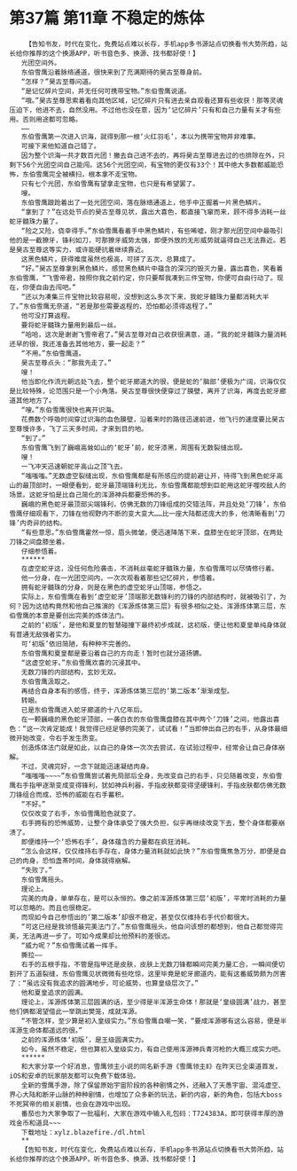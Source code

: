 # 第37篇 第11章 不稳定的炼体
        【告知书友，时代在变化，免费站点难以长存，手机app多书源站点切换看书大势所趋，站长给你推荐的这个换源APP，听书音色多、换源、找书都好使！】
       光团空间外。
       东伯雪鹰沿着脉络通道，很快来到了充满期待的昊古至尊身前。
       “怎样？”昊古至尊问道。
       “是记忆碎片空间，并无任何可携带宝物。”东伯雪鹰说道。
       “哦。”昊古至尊思索着看向其他区域，记忆碎片只有进去亲自观看还算有些收获！那等灵魂压迫下，他进不去，自然没用。不过他也没在意，因为‘记忆碎片’只有和自己力量有关才有些用。否则用途都可忽略。
       ……
       东伯雪鹰第一次进入识海，就得到那一根‘火红羽毛’，本以为携带宝物并非难事。
       可接下来他知道自己错了。
       因为整个识海一共才数百光团！撇去自己进不去的，再将昊古至尊进去过的也排除在外，只剩下56个光团空间自己能闯。这56个光团空间，有宝物的更仅有33个！其中绝大多数都威能恐怖，东伯雪鹰完全被横扫，根本拿不走宝物。
       只有七个光团，东伯雪鹰有望拿走宝物，也只是有希望罢了。
       嗖。
       东伯雪鹰踉跄着出了一处光团空间，落在脉络通道上，他手中正握着一片黑色鳞片。
       “拿到了？”在远处节点的昊古至尊见状，露出大喜色，都直接飞窜而来，顾不得多消耗一丝蛇牙髓珠力量了。
       “险之又险，侥幸得手。”东伯雪鹰看着手中黑色鳞片，有些唏嘘，刚才那光团空间中最吸引他的是一截獠牙，锋利如刀，可那獠牙威势太强，即便外放的无形威势就逼得自己无法靠近。若是昊古至尊这等实力，或许能硬抗着继续靠近。
       这黑色鳞片，获得难度虽然也极高，可拼了五次，总算成了。
       “好。”昊古至尊拿到黑色鳞片，感觉黑色鳞片中蕴含的深沉的毁灭力量，露出喜色，笑看着东伯雪鹰，“飞雪帝君，按照你我之前约定，你只要帮我凑到三件宝物，你便可自由行动了。现在，你便自由去闯吧。”
       “还以为凑集三件宝物比较容易呢，没想到这么多次下来，我蛇牙髓珠力量都消耗大半了。”东伯雪鹰无奈道，“若是那些需要返程的，恐怕都必须得返程了。”
       他可没打算返程。
       要将蛇牙髓珠力量用到最后一丝。
       “哈哈，这次是谢谢飞雪帝君了。”昊古至尊对自己收获很满意，道，“我的蛇牙髓珠力量消耗还早的很，我还准备去其他地方，要一起走？”
       “不用。”东伯雪鹰道。
       昊古至尊点头：“那我先走了。”
       嗖！
       他当即化作流光朝远处飞去，整个蛇牙廊道大的很，便是蛇的‘脑部’便极为广阔，识海仅仅是比较特殊，论范围只是一个小角落。昊古至尊很快便穿过了膜壁，离开了识海，再度去蛇牙廊道其他地方了。
       “嗖。”东伯雪鹰很快也离开识海。
       花费数个呼吸时间穿过识海的血色膜壁，沿着来时的路径迅速前进，他飞行的速度要比昊古至尊慢许多，飞了三天多时间，才来到目的地。
       “到了。”
       东伯雪鹰飞到了巍峨高耸如山的‘蛇牙’前，蛇牙漆黑，周围有无数裂缝出现。
       嗖！
       一飞冲天迅速朝蛇牙高山之顶飞去。
       “嗤嗤嗤。”无数虚空裂缝出现，东伯雪鹰都是有所感应的提前避让开，待得飞到黑色蛇牙高山的最顶部时，一眼便看到，蛇牙最顶端锋利无比，东伯雪鹰都能想到巨蛇用这蛇牙噬咬敌人的场景。这蛇牙怕是比自己简化的浑源神兵都要恐怖的多。
       巍峨的黑色蛇牙最顶部尖端锋利，仿佛无数的刀锋组成的交错法阵，并且处处‘刀锋’，东伯雪鹰仔细观看下，刀锋在他视野内不断的变大变大……比一座大陆都还庞大的多，他清晰看到‘刀锋’内奇异的结构。
       “有些意思。”东伯雪鹰霍然一惊，眉头微皱，便迅速降落下来，盘膝坐在蛇牙顶部，在两处刀锋之间盘膝坐着。
       仔细参悟着。
       ******
       在虚空蛇牙这，没任何危险袭击，不消耗丝毫蛇牙髓珠力量，东伯雪鹰可以尽情修行着。
       他一分身，在一光团空间内，一次次观看着那些记忆碎片，参悟着。
       拥有蛇牙髓珠的分身，则是在黑色的虚空蛇牙山顶端，参悟之。
       实际上，东伯雪鹰在看到‘虚空蛇牙’顶端那无数锋利的刀锋的内部结构时，就被吸引了，为何？因为这结构竟然和他自己推演的《浑源炼体第三层》有很多相似之处。浑源炼体第三层，东伯雪鹰的本意是要创出完美的炼体法门。
       之前的‘初版’，是他和夏皇的智慧碰撞下最终初步成就，这初版，便让他和夏皇单纯身体就有普通无敌强者实力。
       可‘初版’依旧简陋，有种种不完善的。
       东伯雪鹰和夏皇都是要沿着自己的方向走！暂时也就分道扬镳。
       “这虚空蛇牙。”东伯雪鹰欢喜的沉浸其中。
       无数刀锋的内部结构，玄妙无双。
       东伯雪鹰汲取之。
       再结合自身本有的感悟，终于，浑源炼体第三层的‘第二版本’渐渐成型。
       转眼。
       已是东伯雪鹰进入蛇牙廊道的十八亿年后。
       在一颗巍峨的黑色蛇牙顶部，一袭白衣的东伯雪鹰盘膝在其中两个‘刀锋’之间，他露出喜色：“这一次肯定能成！我觉得已经足够的完美了，试试看！”当即伸出自己的右手，从身体最细微开始改变，令右手发生质变。
       创造炼体法门就是如此，以自己的身体一次次去尝试，在试验过程中，经常会让自己身体崩解。
       不过，灵魂完好，一念下就能迅速凝结肉身。
       “嗤嗤嗤~~~~”东伯雪鹰尝试着先局部后全身，先改变自己的右手，只见随着改变，东伯雪鹰右手指甲逐渐变成变得锋利，犹如神兵利器，手指皮肤都变得坚硬锋利，手指皮肤都仿佛无数刀锋组合而成，恐怖的威能在右手蓄积。
       “不好。”
       仅仅改变了右手，东伯雪鹰脸色就变了。
       右手拥有的恐怖威势，让整个身体承受了强大负担，似乎再继续改变下去，整个身体都要崩溃了。
       即便维持一个‘恐怖右手’，身体蕴含的力量都在疯狂消耗。
       “怎么会这样，仅仅维持右手存在，身体力量消耗就如此快？”东伯雪鹰焦急万分，即便是自己的肉身，恐怕盏茶时间，身体就得崩解。
       “失败了。”
       东伯雪鹰摇头。
       理论上。
       完美的肉身，单单存在，是可以永恒的。像之前浑源炼体第三层‘初版’，平常时消耗的力量可以忽略的。而且也很稳定。
       而现如今自己参悟出的‘第二版本’却很不稳定，甚至仅仅维持右手代价都很大。
       “可这已经是我领悟最完美法门了。”东伯雪鹰摇头，他自问该想的都想到，他自己都觉得完美，无法再进一步了。可如今成果却比他预料的差很远。
       “威力呢？”东伯雪鹰试着一挥手。
       撕拉——
       右手的五根手指，不管是指甲还是皮肤，皮肤上无数刀锋都瞬间完美力量汇合，一瞬间便切割开了五道裂缝，东伯雪鹰见状微微有些吃惊，这里毕竟是蛇牙廊道内，能有这番威势颇为厉害了：“虽远没有我追求的圆满地步，可论威势，也算皇级层次了。”
       他和夏皇追求的圆满。
       理论上，浑源炼体第三层圆满的话，至少得是半浑源生命体！那就是‘皇级圆满’战力，甚至他们俩都渴望借此一举跳出樊笼，成就浑源。
       “不管怎样，至少算是初入皇级实力。”东伯雪鹰自嘲一笑，“要成浑源哪有这么容易，便是半浑源生命体都遥远的很。”
       之前的浑源炼体‘初版’，是王级圆满实力。
       如今，虽然不稳定，但也算初入皇级实力，有自己使用浑源神兵青河枪的大概三成实力吧。
       ******
       和大家分享一个好消息，雪鹰领主小说的同名新手游《雪鹰领主Ⅱ》在昨天已全渠道首发，iOS和安卓的玩家朋友都可以免费下载体验。
       全新的雪鹰手游，除了保留原始宇宙阶段的各种剧情之外，还融入了天愚宇宙、混沌虚空、界心大陆和断牙山脉的种种剧情，也增加了众多新的玩法，新的内容，新的角色，包括大boss不死冥帝的相关剧情，也会在游戏中出现。
       番茄也为大家争取了一批福利，大家在游戏中输入礼包码：T724383A，即可获得丰厚的游戏金币和道具~~~
       下载地址：xylz.blazefire./dl.html
       **
       【告知书友，时代在变化，免费站点难以长存，手机app多书源站点切换看书大势所趋，站长给你推荐的这个换源APP，听书音色多、换源、找书都好使！】